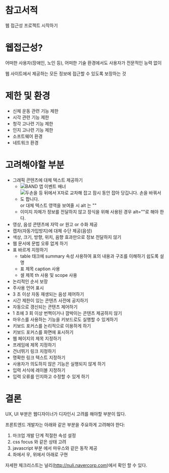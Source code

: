 # 참고서적

웹 접근성 프로젝트 시작하기

# 웹접근성?

어떠한 사용자(장애인, 노인 등), 어떠한 기술 환경에서도 사용자가 전문적인 능력 없이

웹 사이트에서 제공하는 모든 정보에 접근할 수 있도록 보장하는 것

# 제한 및 환경

-   신체 운동 관련 기능 제한
-   시각 관련 기능 제한
-   청각 고나련 기능 제한
-   인지 고나련 기능 제한
-   소프트웨어 환경
-   네트워크 환경

# 고려해야할 부분

-   그래픽 콘텐츠에 대체 텍스트 제공하기
    -   <img alt="BAND 앱 이벤트 배너">
    -   <img alt="두손을 등 뒤에서 X자로 교차해 잡고 잠시 동안 잡아 당깁니다. 손을 바꿔서도 합니다."> or 대체 텍스트 영역을 보여줄 시 alt 는 ""
    -   이미지 자체가 정보를 전달하지 않고 장식을 위해 사용된 경우 alt=""로 해야 한다.
-   영상, 음성 콘텐츠에 자막 or 원고 or 수화 제공
-   캡차(자동가입방지)에 대체 수단 제공(음성)
-   색상, 크기, 방향, 위치, 음향 효과만으로 정보 전달하지 않기
-   웹 문서에 문법 오류 없게 하기
-   표 바르게 지정하기
    -   table 태크에 summary 속성 사용하여 표의 내용과 구조를 이해하기 쉽도록 설명
    -   표 제목 caption 사용
    -   셀 제목 th 사용 및 scope 사용
-   논리적인 순서 보장
-   주사용 언어 표시 <html lang="ko">
-   3 초 이상 자동 재생되는 음성 제어하기
-   시간 제한이 있는 콘텐츠 사전에 공지하기
-   자동으로 갱신되는 콘텐츠 제어하기
-   1 초에 3 회 이상 번쩍이거나 깜박이는 콘텐츠 제공하지 않기
-   마우스를 사용하는 기능을 키보드로도 실행할 수 있게하기
-   키보드 포커스를 논리적으로 이용하게 하기
-   키보드 포커스를 화면에 표시하기
-   웹 페이지의 제목 지정하기
-   프레임에 제목 지정하기
-   건너뛰기 링크 지정하기
-   명확한 링크 텍스트 지정하기
-   사용자가 의도하지 않은 기능은 실행되지 않게 하기
-   입력 서식에 레이블 지정하기
-   입력 오류를 인지하고 수정할 수 있게 하기

# 결론

UX, UI 부분은 웹디자이너가 디자인시 고려를 해야할 부분이 많다.

프론트엔드 개발자는 아래와 같은 부분을 주요하게 고려해야 한다:

1.  마크업 개발 단계 적절한 속성 설정
2.  css focus 와 같은 상태 고려
3.  javascript 부분 에서 마우스와 같은 동작 제공
4.  좌에서 우, 위에서 아래로 구현

자세한 체크리스트는 널리(http://nuli.navercorp.com)에서 확인 할 수 있다.

